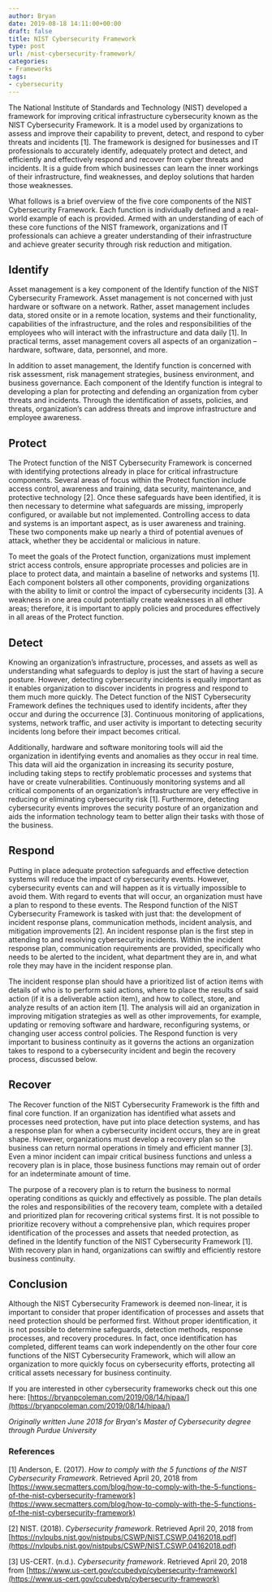 ```yaml
---
author: Bryan
date: 2019-08-18 14:11:00+00:00
draft: false
title: NIST Cybersecurity Framework
type: post
url: /nist-cybersecurity-framework/
categories:
- Frameworks
tags:
- cybersecurity
---
```


The National Institute of Standards and Technology (NIST) developed a framework for improving critical infrastructure cybersecurity known as the NIST Cybersecurity Framework. It is a model used by organizations to assess and improve their capability to prevent, detect, and respond to cyber threats and incidents [1]. The framework is designed for businesses and IT professionals to accurately identify, adequately protect and detect, and efficiently and effectively respond and recover from cyber threats and incidents. It is a guide from which businesses can learn the inner workings of their infrastructure, find weaknesses, and deploy solutions that harden those weaknesses.

What follows is a brief overview of the five core components of the NIST Cybersecurity Framework. Each function is individually defined and a real-world example of each is provided. Armed with an understanding of each of these core functions of the NIST framework, organizations and IT professionals can achieve a greater understanding of their infrastructure and achieve greater security through risk reduction and mitigation.

## **Identify**

Asset management is a key component of the Identify function of the NIST Cybersecurity Framework. Asset management is not concerned with just hardware or software on a network. Rather, asset management includes data, stored onsite or in a remote location, systems and their functionality, capabilities of the infrastructure, and the roles and responsibilities of the employees who will interact with the infrastructure and data daily [1]. In practical terms, asset management covers all aspects of an organization – hardware, software, data, personnel, and more.

In addition to asset management, the Identify function is concerned with risk assessment, risk management strategies, business environment, and business governance. Each component of the Identify function is integral to developing a plan for protecting and defending an organization from cyber threats and incidents. Through the identification of assets, policies, and threats, organization’s can address threats and improve infrastructure and employee awareness.

## **Protect**

The Protect function of the NIST Cybersecurity Framework is concerned with identifying protections already in place for critical infrastructure components. Several areas of focus within the Protect function include access control, awareness and training, data security, maintenance, and protective technology [2]. Once these safeguards have been identified, it is then necessary to determine what safeguards are missing, improperly configured, or available but not implemented. Controlling access to data and systems is an important aspect, as is user awareness and training. These two components make up nearly a third of potential avenues of attack, whether they be accidental or malicious in nature.

To meet the goals of the Protect function, organizations must implement strict access controls, ensure appropriate processes and policies are in place to protect data, and maintain a baseline of networks and systems [1]. Each component bolsters all other components, providing organizations with the ability to limit or control the impact of cybersecurity incidents [3]. A weakness in one area could potentially create weaknesses in all other areas; therefore, it is important to apply policies and procedures effectively in all areas of the Protect function.

## **Detect**

Knowing an organization’s infrastructure, processes, and assets as well as understanding what safeguards to deploy is just the start of having a secure posture. However, detecting cybersecurity incidents is equally important as it enables organization to discover incidents in progress and respond to them much more quickly. The Detect function of the NIST Cybersecurity Framework defines the techniques used to identify incidents, after they occur and during the occurrence [3]. Continuous monitoring of applications, systems, network traffic, and user activity is important to detecting security incidents long before their impact becomes critical.

Additionally, hardware and software monitoring tools will aid the organization in identifying events and anomalies as they occur in real time. This data will aid the organization in increasing its security posture, including taking steps to rectify problematic processes and systems that have or create vulnerabilities. Continuously monitoring systems and all critical components of an organization’s infrastructure are very effective in reducing or eliminating cybersecurity risk [1]. Furthermore, detecting cybersecurity events improves the security posture of an organization and aids the information technology team to better align their tasks with those of the business.

## **Respond**

Putting in place adequate protection safeguards and effective detection systems will reduce the impact of cybersecurity events. However, cybersecurity events can and will happen as it is virtually impossible to avoid them. With regard to events that will occur, an organization must have a plan to respond to these events. The Respond function of the NIST Cybersecurity Framework is tasked with just that: the development of incident response plans, communication methods, incident analysis, and mitigation improvements [2]. An incident response plan is the first step in attending to and resolving cybersecurity incidents. Within the incident response plan, communication requirements are provided, specifically who needs to be alerted to the incident, what department they are in, and what role they may have in the incident response plan.

The incident response plan should have a prioritized list of action items with details of who is to perform said actions, where to place the results of said action (if it is a deliverable action item), and how to collect, store, and analyze results of an action item [1]. The analysis will aid an organization in improving mitigation strategies as well as other improvements, for example, updating or removing software and hardware, reconfiguring systems, or changing user access control policies. The Respond function is very important to business continuity as it governs the actions an organization takes to respond to a cybersecurity incident and begin the recovery process, discussed below.

## **Recover**

The Recover function of the NIST Cybersecurity Framework is the fifth and final core function. If an organization has identified what assets and processes need protection, have put into place detection systems, and has a response plan for when a cybersecurity incident occurs, they are in great shape. However, organizations must develop a recovery plan so the business can return normal operations in timely and efficient manner [3]. Even a minor incident can impair critical business functions and unless a recovery plan is in place, those business functions may remain out of order for an indeterminate amount of time.

The purpose of a recovery plan is to return the business to normal operating conditions as quickly and effectively as possible. The plan details the roles and responsibilities of the recovery team, complete with a detailed and prioritized plan for recovering critical systems first. It is not possible to prioritize recovery without a comprehensive plan, which requires proper identification of the processes and assets that needed protection, as defined in the Identify function of the NIST Cybersecurity Framework [1]. With recovery plan in hand, organizations can swiftly and efficiently restore business continuity.

## **Conclusion**

Although the NIST Cybersecurity Framework is deemed non-linear, it is important to consider that proper identification of processes and assets that need protection should be performed first. Without proper identification, it is not possible to determine safeguards, detection methods, response processes, and recovery procedures. In fact, once identification has completed, different teams can work independently on the other four core functions of the NIST Cybersecurity Framework, which will allow an organization to more quickly focus on cybersecurity efforts, protecting all critical assets necessary for business continuity.

If you are interested in other cybersecurity frameworks check out this one here: [https://bryanpcoleman.com/2019/08/14/hipaa/](https://bryanpcoleman.com/2019/08/14/hipaa/)

*Originally written June 2018 for Bryan's Master of Cybersecurity degree through Purdue University*

### **References**

[1] Anderson, E. (2017). _How to comply with the 5 functions of the NIST Cybersecurity Framework_. Retrieved April 20, 2018 from [https://www.secmatters.com/blog/how-to-comply-with-the-5-functions-of-the-nist-cybersecurity-framework](https://www.secmatters.com/blog/how-to-comply-with-the-5-functions-of-the-nist-cybersecurity-framework)

[2] NIST. (2018). _Cybersecurity framework_. Retrieved April 20, 2018 from [https://nvlpubs.nist.gov/nistpubs/CSWP/NIST.CSWP.04162018.pdf](https://nvlpubs.nist.gov/nistpubs/CSWP/NIST.CSWP.04162018.pdf)

[3] US-CERT. (n.d.). _Cybersecurity framework_. Retrieved April 20, 2018 from [https://www.us-cert.gov/ccubedvp/cybersecurity-framework](https://www.us-cert.gov/ccubedvp/cybersecurity-framework)